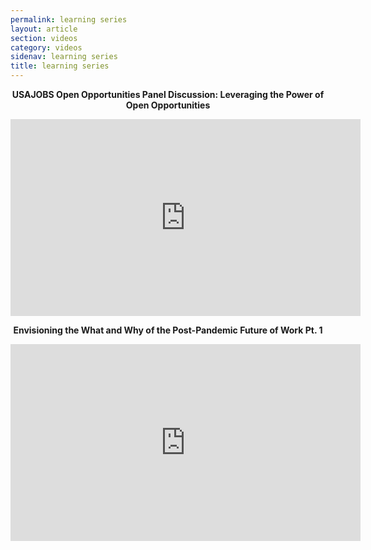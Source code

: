```yaml
---
permalink: learning series
layout: article
section: videos
category: videos
sidenav: learning series
title: learning series
---
```



  <p align="center"><b>USAJOBS Open Opportunities Panel Discussion: Leveraging the Power of Open Opportunities</b></p>
<p align="center"> 
<iframe width="560" height="315" src="https://www.youtube.com/embed/vWAPk8B0XY0" title="YouTube video player" frameborder="0" allow="accelerometer; autoplay; clipboard-write; encrypted-media; gyroscope; picture-in-picture" allowfullscreen></iframe>
    </p>

  <p align="center"><b>Envisioning the What and Why of the Post-Pandemic Future of Work Pt. 1</b></p>
<p align="center"> 
<iframe width="560" height="315" src="https://www.youtube.com/embed/njSOR2HtHJg" title="YouTube video player" frameborder="0" allow="accelerometer; autoplay; clipboard-write; encrypted-media; gyroscope; picture-in-picture" allowfullscreen></iframe>
    </p>
